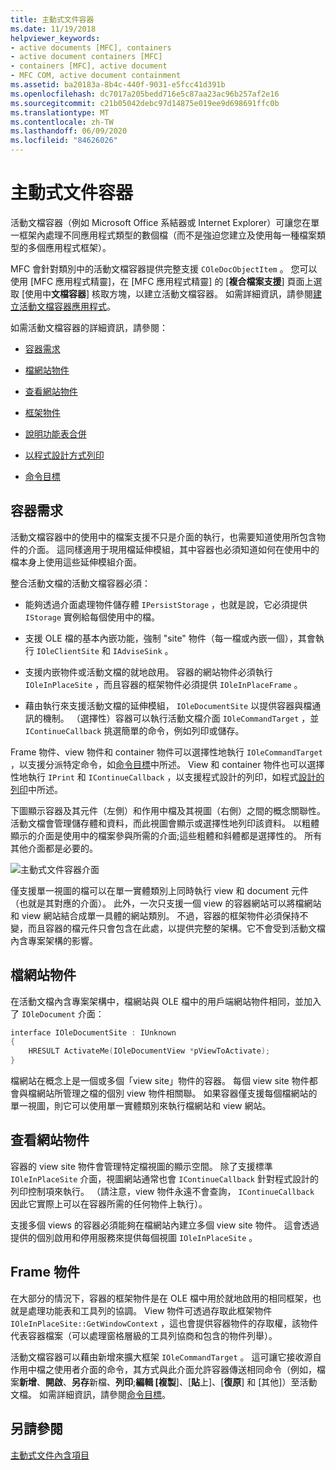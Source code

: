 ```yaml
---
title: 主動式文件容器
ms.date: 11/19/2018
helpviewer_keywords:
- active documents [MFC], containers
- active document containers [MFC]
- containers [MFC], active document
- MFC COM, active document containment
ms.assetid: ba20183a-8b4c-440f-9031-e5fcc41d391b
ms.openlocfilehash: dc7017a205bedd716e5c87aa23ac96b257af2e16
ms.sourcegitcommit: c21b05042debc97d14875e019ee9d698691ffc0b
ms.translationtype: MT
ms.contentlocale: zh-TW
ms.lasthandoff: 06/09/2020
ms.locfileid: "84626026"
---
```

# <a name="active-document-containers"></a>主動式文件容器

活動文檔容器（例如 Microsoft Office 系結器或 Internet Explorer）可讓您在單一框架內處理不同應用程式類型的數個檔（而不是強迫您建立及使用每一種檔案類型的多個應用程式框架）。

MFC 會針對類別中的活動文檔容器提供完整支援 `COleDocObjectItem` 。 您可以使用 [MFC 應用程式精靈]，在 [MFC 應用程式精靈] 的 [**複合檔案支援**] 頁面上選取 [使用中**文檔容器**] 核取方塊，以建立活動文檔容器。 如需詳細資訊，請參閱[建立活動文檔容器應用程式](creating-an-active-document-container-application.md)。

如需活動文檔容器的詳細資訊，請參閱：

- [容器需求](#container_requirements)

- [檔網站物件](#document_site_objects)

- [查看網站物件](#view_site_objects)

- [框架物件](#frame_object)

- [說明功能表合併](help-menu-merging.md)

- [以程式設計方式列印](programmatic-printing.md)

- [命令目標](message-handling-and-command-targets.md)

## <a name="container-requirements"></a><a name="container_requirements"></a>容器需求

活動文檔容器中的使用中的檔案支援不只是介面的執行，也需要知道使用所包含物件的介面。 這同樣適用于現用檔延伸模組，其中容器也必須知道如何在使用中的檔本身上使用這些延伸模組介面。

整合活動文檔的活動文檔容器必須：

- 能夠透過介面處理物件儲存體 `IPersistStorage` ，也就是說，它必須提供 `IStorage` 實例給每個使用中的檔。

- 支援 OLE 檔的基本內嵌功能，強制 "site" 物件（每一檔或內嵌一個），其會執行 `IOleClientSite` 和 `IAdviseSink` 。

- 支援内嵌物件或活動文檔的就地啟用。 容器的網站物件必須執行 `IOleInPlaceSite` ，而且容器的框架物件必須提供 `IOleInPlaceFrame` 。

- 藉由執行來支援活動文檔的延伸模組， `IOleDocumentSite` 以提供容器與檔通訊的機制。 （選擇性）容器可以執行活動文檔介面 `IOleCommandTarget` ，並 `IContinueCallback` 挑選簡單的命令，例如列印或儲存。

Frame 物件、view 物件和 container 物件可以選擇性地執行 `IOleCommandTarget` ，以支援分派特定命令，如[命令目標](message-handling-and-command-targets.md)中所述。 View 和 container 物件也可以選擇性地執行 `IPrint` 和 `IContinueCallback` ，以支援程式設計的列印，如程式[設計的列印](programmatic-printing.md)中所述。

下圖顯示容器及其元件（左側）和作用中檔及其視圖（右側）之間的概念關聯性。 活動文檔會管理儲存體和資料，而此視圖會顯示或選擇性地列印該資料。 以粗體顯示的介面是使用中的檔案參與所需的介面;這些粗體和斜體都是選擇性的。 所有其他介面都是必要的。

![主動式文件容器介面](../mfc/media/vc37gj1.gif "主動式文件容器介面")

僅支援單一視圖的檔可以在單一實體類別上同時執行 view 和 document 元件（也就是其對應的介面）。 此外，一次只支援一個 view 的容器網站可以將檔網站和 view 網站結合成單一具體的網站類別。 不過，容器的框架物件必須保持不變，而且容器的檔元件只會包含在此處，以提供完整的架構。它不會受到活動文檔內含專案架構的影響。

## <a name="document-site-objects"></a><a name="document_site_objects"></a>檔網站物件

在活動文檔內含專案架構中，檔網站與 OLE 檔中的用戶端網站物件相同，並加入了 `IOleDocument` 介面：

```cpp
interface IOleDocumentSite : IUnknown
{
    HRESULT ActivateMe(IOleDocumentView *pViewToActivate);
}
```

檔網站在概念上是一個或多個「view site」物件的容器。 每個 view site 物件都會與檔網站所管理之檔的個別 view 物件相關聯。 如果容器僅支援每個檔網站的單一視圖，則它可以使用單一實體類別來執行檔網站和 view 網站。

## <a name="view-site-objects"></a><a name="view_site_objects"></a>查看網站物件

容器的 view site 物件會管理特定檔視圖的顯示空間。 除了支援標準 `IOleInPlaceSite` 介面，視圖網站通常也會 `IContinueCallback` 針對程式設計的列印控制項來執行。 （請注意，view 物件永遠不會查詢， `IContinueCallback` 因此它實際上可以在容器所需的任何物件上執行）。

支援多個 views 的容器必須能夠在檔網站內建立多個 view site 物件。 這會透過提供的個別啟用和停用服務來提供每個視圖 `IOleInPlaceSite` 。

## <a name="frame-object"></a><a name="frame_object"></a>Frame 物件

在大部分的情況下，容器的框架物件是在 OLE 檔中用於就地啟用的相同框架，也就是處理功能表和工具列的協調。 View 物件可透過存取此框架物件 `IOleInPlaceSite::GetWindowContext` ，這也會提供容器物件的存取權，該物件代表容器檔案（可以處理窗格層級的工具列協商和包含的物件列舉）。

活動文檔容器可以藉由新增來擴大框架 `IOleCommandTarget` 。 這可讓它接收源自作用中檔之使用者介面的命令，其方式與此介面允許容器傳送相同命令（例如，檔案**新增**、**開啟**、**另存**新檔、**列印**;**編輯 [複製**]、[**貼**上]、[**復原**] 和 [其他]）至活動文檔。 如需詳細資訊，請參閱[命令目標](message-handling-and-command-targets.md)。

## <a name="see-also"></a>另請參閱

[主動式文件內含項目](active-document-containment.md)

